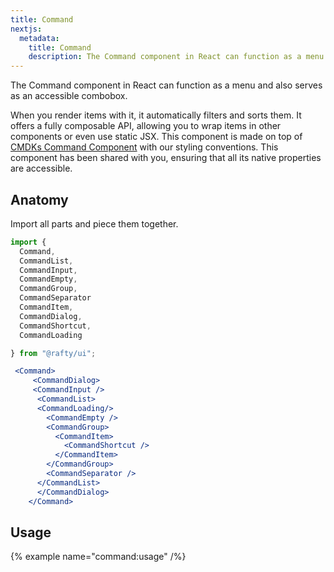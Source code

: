 ```yaml
---
title: Command
nextjs:
  metadata:
    title: Command
    description: The Command component in React can function as a menu and also serves as an accessible combobox.
---
```


The Command component in React can function as a menu and also serves as an accessible combobox.

When you render items with it, it automatically filters and sorts them. It offers a fully composable API, allowing you to wrap items in other components or even use static JSX. This component is made on top of [CMDKs Command Component](https://cmdk.paco.me/) with our styling conventions. This component has been shared with you, ensuring that all its native properties are accessible.

## Anatomy

Import all parts and piece them together.

```jsx
import {
  Command,
  CommandList,
  CommandInput,
  CommandEmpty,
  CommandGroup,
  CommandSeparator
  CommandItem,
  CommandDialog,
  CommandShortcut,
  CommandLoading

} from "@rafty/ui";

 <Command>
     <CommandDialog>
     <CommandInput />
      <CommandList>
      <CommandLoading/>
        <CommandEmpty />
        <CommandGroup>
          <CommandItem>
            <CommandShortcut />
          </CommandItem>
        </CommandGroup>
        <CommandSeparator />
      </CommandList>
      </CommandDialog>
    </Command>
```

## Usage

{% example name="command:usage" /%}
